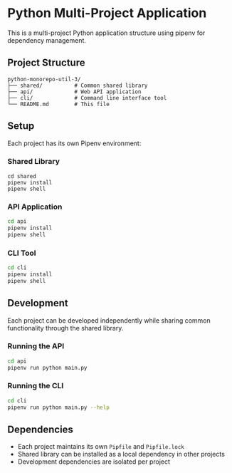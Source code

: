 # Python Multi-Project Application

This is a multi-project Python application structure using pipenv for dependency management.

## Project Structure

```
python-monorepo-util-3/
├── shared/          # Common shared library
├── api/             # Web API application
├── cli/             # Command line interface tool
└── README.md        # This file
```

## Setup

Each project has its own Pipenv environment:

### Shared Library
```**bash**
cd shared
pipenv install
pipenv shell
```

### API Application
```bash
cd api
pipenv install
pipenv shell
```

### CLI Tool
```bash
cd cli
pipenv install
pipenv shell
```

## Development

Each project can be developed independently while sharing common functionality through the shared library.

### Running the API
```bash
cd api
pipenv run python main.py
```

### Running the CLI
```bash
cd cli
pipenv run python main.py --help
```

## Dependencies

- Each project maintains its own `Pipfile` and `Pipfile.lock`
- Shared library can be installed as a local dependency in other projects
- Development dependencies are isolated per project